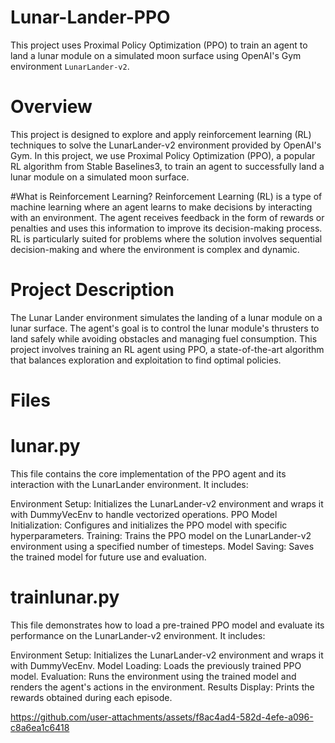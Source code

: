 # Lunar-Lander-PPO
This project uses Proximal Policy Optimization (PPO) to train an agent to land a lunar module on a simulated moon surface using OpenAI's Gym environment `LunarLander-v2`.

# Overview
This project is designed to explore and apply reinforcement learning (RL) techniques to solve the LunarLander-v2 environment provided by OpenAI's Gym. In this project, we use Proximal Policy Optimization (PPO), a popular RL algorithm from Stable Baselines3, to train an agent to successfully land a lunar module on a simulated moon surface.

#What is Reinforcement Learning?
Reinforcement Learning (RL) is a type of machine learning where an agent learns to make decisions by interacting with an environment. The agent receives feedback in the form of rewards or penalties and uses this information to improve its decision-making process. RL is particularly suited for problems where the solution involves sequential decision-making and where the environment is complex and dynamic.

# Project Description
The Lunar Lander environment simulates the landing of a lunar module on a lunar surface. The agent's goal is to control the lunar module's thrusters to land safely while avoiding obstacles and managing fuel consumption. This project involves training an RL agent using PPO, a state-of-the-art algorithm that balances exploration and exploitation to find optimal policies.

# Files
# lunar.py
This file contains the core implementation of the PPO agent and its interaction with the LunarLander environment. It includes:

Environment Setup: Initializes the LunarLander-v2 environment and wraps it with DummyVecEnv to handle vectorized operations.
PPO Model Initialization: Configures and initializes the PPO model with specific hyperparameters.
Training: Trains the PPO model on the LunarLander-v2 environment using a specified number of timesteps.
Model Saving: Saves the trained model for future use and evaluation.

# trainlunar.py
This file demonstrates how to load a pre-trained PPO model and evaluate its performance on the LunarLander-v2 environment. It includes:

Environment Setup: Initializes the LunarLander-v2 environment and wraps it with DummyVecEnv.
Model Loading: Loads the previously trained PPO model.
Evaluation: Runs the environment using the trained model and renders the agent's actions in the environment.
Results Display: Prints the rewards obtained during each episode.



https://github.com/user-attachments/assets/f8ac4ad4-582d-4efe-a096-c8a6ea1c6418


